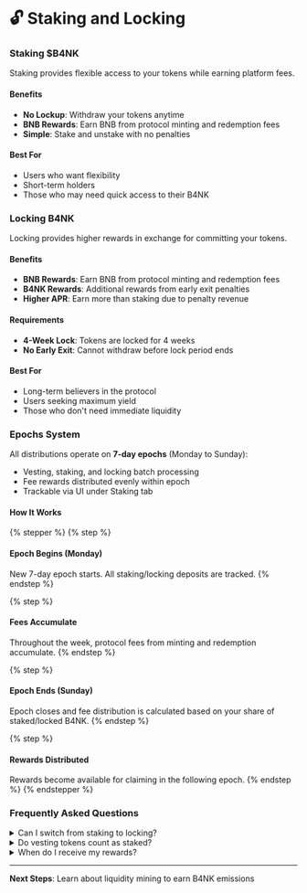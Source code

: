 # 🔓 Staking and Locking

### Staking $B4NK

Staking provides flexible access to your tokens while earning platform fees.

#### Benefits

* **No Lockup**: Withdraw your tokens anytime
* **BNB Rewards**: Earn BNB from protocol minting and redemption fees
* **Simple**: Stake and unstake with no penalties

#### Best For

* Users who want flexibility
* Short-term holders
* Those who may need quick access to their B4NK

### Locking B4NK

Locking provides higher rewards in exchange for committing your tokens.

#### Benefits

* **BNB Rewards**: Earn BNB from protocol minting and redemption fees
* **B4NK Rewards**: Additional rewards from early exit penalties
* **Higher APR**: Earn more than staking due to penalty revenue

#### Requirements

* **4-Week Lock**: Tokens are locked for 4 weeks
* **No Early Exit**: Cannot withdraw before lock period ends

#### Best For

* Long-term believers in the protocol
* Users seeking maximum yield
* Those who don't need immediate liquidity

### Epochs System

All distributions operate on **7-day epochs** (Monday to Sunday):

* Vesting, staking, and locking batch processing
* Fee rewards distributed evenly within epoch
* Trackable via UI under Staking tab

#### How It Works

{% stepper %}
{% step %}
#### Epoch Begins (Monday)

New 7-day epoch starts. All staking/locking deposits are tracked.
{% endstep %}

{% step %}
#### Fees Accumulate

Throughout the week, protocol fees from minting and redemption accumulate.
{% endstep %}

{% step %}
#### Epoch Ends (Sunday)

Epoch closes and fee distribution is calculated based on your share of staked/locked B4NK.
{% endstep %}

{% step %}
#### Rewards Distributed

Rewards become available for claiming in the following epoch.
{% endstep %}
{% endstepper %}

### Frequently Asked Questions

<details>

<summary>Can I switch from staking to locking?</summary>

Yes, you can unstake your B4NK and then lock it. However, once locked, you cannot unlock until the 4-week period completes.

</details>

<details>

<summary>Do vesting tokens count as staked?</summary>

Yes, tokens in vesting automatically count as staked and earn BNB platform fees.

</details>

<details>

<summary>When do I receive my rewards?</summary>

Rewards are distributed after each epoch ends (Sunday) and become claimable in the following epoch.

</details>

***

**Next Steps**: Learn about liquidity mining to earn B4NK emissions
